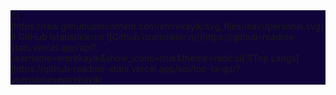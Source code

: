 <div style="background-color: 100339;">
![](https://raw.githubusercontent.com/emrekayik/svg_files/main/personal.svg)
# GitHub İstatistiklerim
![Github istatistiklerim](https://github-readme-stats.vercel.app/api?username=emrekayik&show_icons=true&theme=radical)
![Top Langs](https://github-readme-stats.vercel.app/api/top-langs/?username=emrekayik)
</div>

